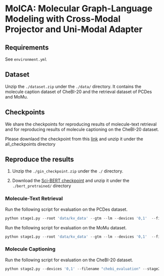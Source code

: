 # MolCA: Molecular Graph-Language Modeling with Cross-Modal Projector and Uni-Modal Adapter


## Requirements

See `environment.yml`

## Dataset

Unzip the `./dataset.zip` under the `./data/` directory. It contains the molecule caption dataset of CheBI-20 and the retrieval dataset of PCDes and MoMu.

## Checkpoints

We share the checkpoints for reproducing results of molecule-text retrieval and for reproducing results of molecule captioning on the CheBI-20 dataset.

Please downlaod the checkpoint from this [link](https://ufile.io/6vffm5bg) and unzip it under the all_checkpoints directory


## Reproduce the results

1. Unzip the `./gin_checkpoint.zip` under the `./` directory.

2. Download the [Sci-BERT checkpoint](https://s3-us-west-2.amazonaws.com/ai2-s2-research/scibert/huggingface_pytorch/scibert_scivocab_uncased.tar) and unzip it under the `./bert_pretrained/` directory

### Molecule-Text Retrieval

Run the following script for evaluation on the PCDes dataset.

```python
python stage1.py --root 'data/kv_data' --gtm --lm --devices '0,1'  --filename pcdes_evaluation --init_checkpoint "all_checkpoints/share/stage1.ckpt" --rerank_cand_num 128 --num_query_token 8 --match_batch_size 64 --mode eval
```

Run the following script for evaluation on the MoMu dataset.

```python
python stage1.py --root 'data/kv_data' --gtm --lm --devices '0,1'  --filename pcdes_evaluation --init_checkpoint "all_checkpoints/share/stage1.ckpt" --rerank_cand_num 128 --num_query_token 8 --match_batch_size 64 --mode eval --use_phy_eval
```

### Molecule Captioning

Run the following script for evaluation on the CheBI-20 dataset.

```python
python stage2.py --devices '0,1' --filename "chebi_evaluation" --stage2_path "all_checkpoints/share/chebi.ckpt" --opt_model 'facebook/galactica-1.3b' --mode eval --prompt '[START_I_SMILES]{}[END_I_SMILES]. ' --tune_gnn --llm_tune lora --inference_batch_size 8 --root "data/ChEBI-20_data" --peft_dir "all_checkpoints/share/chebi_lora";
```